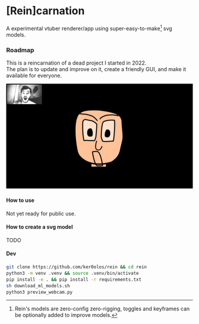 # [Rein]carnation

A experimental vtuber renderer/app using super-easy-to-make[^1] svg models.

[^1]: Rein's models are zero-config zero-rigging, toggles and keyframes can be
optionally added to improve models.

### Roadmap

This is a reincarnation of a dead project I started in 2022.\
The plan is to update and improve on it, create a friendly GUI, and make it
available for everyone.

![An image showing a human with their eyes and mouth wide open and a cartoony-looking avatar mimicking their facial expression](tests/snapshots/basic_model/test_eyes_mouth.jpeg)

#### How to use

Not yet ready for public use.

#### How to create a svg model

TODO

#### Dev

```sh
git clone https://github.com/ker0olos/rein && cd rein
python3 -m venv .venv && source .venv/bin/activate
pip install -e . && pip install -r requirements.txt
sh download_ml_models.sh
python3 preview_webcam.py
```
